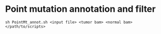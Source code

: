 # Point mutation annotation and filter

```
sh PointMt_annot.sh <input file> <tumor bam> <normal bam> </path/to/scripts>
```
